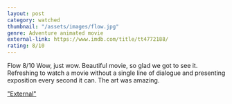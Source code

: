 ```yaml
---
layout: post
category: watched
thumbnail: "/assets/images/flow.jpg"
genre: Adventure animated movie
external-link: https://www.imdb.com/title/tt4772188/
rating: 8/10
---
```

Flow
8/10
Wow, just wow. Beautiful movie, so glad we got to see it. Refreshing to watch a movie without a single line of dialogue and presenting exposition every second it can. The art was amazing.

["External"](https://www.imdb.com/title/tt4772188/)
